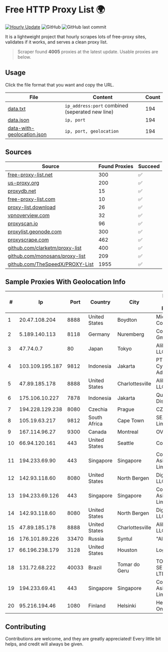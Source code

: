 
# Free HTTP Proxy List 🌍

[![Hourly Update](https://github.com/mertguvencli/http-proxy-list/actions/workflows/main.yml/badge.svg?branch=main)](https://github.com/mertguvencli/http-proxy-list/actions/workflows/main.yml)
![GitHub](https://img.shields.io/github/license/mertguvencli/http-proxy-list)
![GitHub last commit](https://img.shields.io/github/last-commit/mertguvencli/http-proxy-list)

It is a lightweight project that hourly scrapes lots of free-proxy sites, validates if it works, and serves a clean proxy list.


> Scraper found **4005** proxies at the latest update. Usable proxies are below.

## Usage

Click the file format that you want and copy the URL.


|File|Content|Count|
|----|-------|-----|
|[data.txt](https://raw.githubusercontent.com/mertguvencli/http-proxy-list/main/proxy-list/data.txt)|`ip_address:port` combined (seperated new line)|194|
|[data.json](https://raw.githubusercontent.com/mertguvencli/http-proxy-list/main/proxy-list/data.json)|`ip, port`|194|
|[data-with-geolocation.json](https://raw.githubusercontent.com/mertguvencli/http-proxy-list/main/proxy-list/data-with-geolocation.json)|`ip, port, geolocation`|194|

## Sources

|Source|Found Proxies|Succeed|
|------|-------------|-------|
|[free-proxy-list.net](https://free-proxy-list.net)|300|✅|
|[us-proxy.org](https://www.us-proxy.org)|200|✅|
|[proxydb.net](http://proxydb.net)|15|✅|
|[free-proxy-list.com](https://free-proxy-list.com/?page=&port=&type%5B%5D=http&type%5B%5D=https&up_time=0&search=Search)|10|✅|
|[proxy-list.download](https://www.proxy-list.download/HTTP)|26|✅|
|[vpnoverview.com](https://vpnoverview.com/privacy/anonymous-browsing/free-proxy-servers)|32|✅|
|[proxyscan.io](https://www.proxyscan.io)|96|✅|
|[proxylist.geonode.com](https://proxylist.geonode.com/api/proxy-list?limit=300&page=1&sort_by=lastChecked&sort_type=desc&protocols=http,https)|300|✅|
|[proxyscrape.com](https://api.proxyscrape.com/v2/?request=displayproxies&protocol=http&timeout=10000&country=all&ssl=all&anonymity=all)|462|✅|
|[github.com/clarketm/proxy-list](https://raw.githubusercontent.com/clarketm/proxy-list/master/proxy-list-raw.txt)|400|✅|
|[github.com/monosans/proxy-list](https://raw.githubusercontent.com/monosans/proxy-list/main/proxies/http.txt)|209|✅|
|[github.com/TheSpeedX/PROXY-List](https://raw.githubusercontent.com/TheSpeedX/PROXY-List/master/http.txt)|1955|✅|


## Sample Proxies With Geolocation Info

|#|Ip|Port|Country|City|Internet Service Provider|
|-|--|----|-------|----|-------------------------|
|1|20.47.108.204|8888|United States|Boydton|Microsoft Corporation|
|2|5.189.140.113|8118|Germany|Nuremberg|Contabo GmbH|
|3|47.74.0.7|80|Japan|Tokyo|Alibaba.com LLC|
|4|103.109.195.187|9812|Indonesia|Jakarta|PT Cyberindo Aditama|
|5|47.89.185.178|8888|United States|Charlottesville|Alibaba.com LLC|
|6|175.106.10.227|7878|Indonesia|Jakarta|Quantum Dist POP GC|
|7|194.228.129.238|8080|Czechia|Prague|CZ.CZNET|
|8|105.19.63.217|9812|South Africa|Cape Town|SEACOM Limited|
|9|167.114.96.27|9300|Canada|Montreal|OVH SAS|
|10|66.94.120.161|443|United States|Seattle|Contabo Inc.|
|11|194.233.69.90|443|Singapore|Singapore|Contabo Asia Private Limited|
|12|142.93.118.60|8080|United States|North Bergen|DigitalOcean, LLC|
|13|194.233.69.126|443|Singapore|Singapore|Contabo Asia Private Limited|
|14|142.93.118.60|8080|United States|North Bergen|DigitalOcean, LLC|
|15|47.89.185.178|8888|United States|Charlottesville|Alibaba.com LLC|
|16|176.101.89.226|33470|Russia|Syntul|"Altair" LLC|
|17|66.196.238.179|3128|United States|Houston|Logix|
|18|131.72.68.222|40033|Brazil|Tomar do Geru|TOP NET SERVIÔOS LTDA|
|19|194.233.69.41|443|Singapore|Singapore|Contabo Asia Private Limited|
|20|95.216.194.46|1080|Finland|Helsinki|Hetzner Online GmbH|



## Contributing

Contributions are welcome, and they are greatly appreciated! Every
little bit helps, and credit will always be given.


